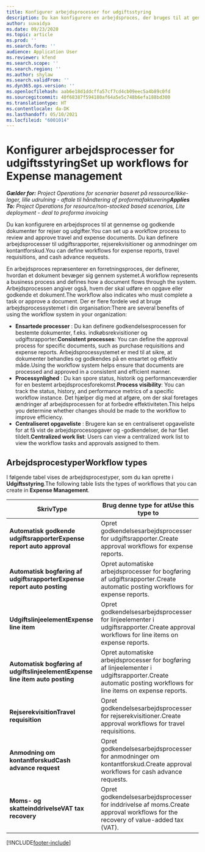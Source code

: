 ```yaml
---
title: Konfigurer arbejdsprocesser for udgiftsstyring
description: Du kan konfigurere en arbejdsproces, der bruges til at gennemse og godkende dokumenter for rejser og udgifter.
author: suvaidya
ms.date: 09/23/2020
ms.topic: article
ms.prod: ''
ms.search.form: ''
audience: Application User
ms.reviewer: kfend
ms.search.scope: ''
ms.search.region: ''
ms.author: shylaw
ms.search.validFrom: ''
ms.dyn365.ops.version: ''
ms.openlocfilehash: aab6e18d1ddcffa57cf7cd4cb09eec5a4b89c0fd
ms.sourcegitcommit: 40f68387f594180af64a5e5c748b6efa188bd300
ms.translationtype: HT
ms.contentlocale: da-DK
ms.lasthandoff: 05/10/2021
ms.locfileid: "6001014"
---
```

# <a name="set-up-workflows-for-expense-management"></a><span data-ttu-id="44755-103">Konfigurer arbejdsprocesser for udgiftsstyring</span><span class="sxs-lookup"><span data-stu-id="44755-103">Set up workflows for Expense management</span></span>

<span data-ttu-id="44755-104">_**Gælder for:** Project Operations for scenarier baseret på ressource/ikke-lager, lille udrulning - aftale til håndtering af proformafakturering_</span><span class="sxs-lookup"><span data-stu-id="44755-104">_**Applies To:** Project Operations for resource/non-stocked based scenarios, Lite deployment - deal to proforma invoicing_</span></span>

<span data-ttu-id="44755-105">Du kan konfigurere en arbejdsproces til at gennemse og godkende dokumenter for rejser og udgifter.</span><span class="sxs-lookup"><span data-stu-id="44755-105">You can set up a workflow process to review and approve travel and expense documents.</span></span> <span data-ttu-id="44755-106">Du kan definere arbejdsprocesser til udgiftsrapporter, rejserekvisitioner og anmodninger om kontantforskud.</span><span class="sxs-lookup"><span data-stu-id="44755-106">You can define workflows for expense reports, travel requisitions, and cash advance requests.</span></span>

<span data-ttu-id="44755-107">En arbejdsproces repræsenterer en forretningsproces, der definerer, hvordan et dokument bevæger sig gennem systemet.</span><span class="sxs-lookup"><span data-stu-id="44755-107">A workflow represents a business process and defines how a document flows through the system.</span></span> <span data-ttu-id="44755-108">Arbejdsprocessen angiver også, hvem der skal udføre en opgave eller godkende et dokument.</span><span class="sxs-lookup"><span data-stu-id="44755-108">The workflow also indicates who must complete a task or approve a document.</span></span> <span data-ttu-id="44755-109">Der er flere fordele ved at bruge arbejdsprocessystemet i din organisation:</span><span class="sxs-lookup"><span data-stu-id="44755-109">There are several benefits of using the workflow system in your organization:</span></span>

- <span data-ttu-id="44755-110">**Ensartede processer** : Du kan definere godkendelsesprocessen for bestemte dokumenter, f.eks. indkøbsrekvisitioner og udgiftsrapporter.</span><span class="sxs-lookup"><span data-stu-id="44755-110">**Consistent processes**: You can define the approval process for specific documents, such as purchase requisitions and expense reports.</span></span> <span data-ttu-id="44755-111">Arbejdsprocessystemet er med til at sikre, at dokumenter behandles og godkendes på en ensartet og effektiv måde.</span><span class="sxs-lookup"><span data-stu-id="44755-111">Using the workflow system helps ensure that documents are processed and approved in a consistent and efficient manner.</span></span>
- <span data-ttu-id="44755-112">**Processynlighed** : Du kan spore status, historik og performanceværdier for en bestemt arbejdsprocesforekomst.</span><span class="sxs-lookup"><span data-stu-id="44755-112">**Process visibility**: You can track the status, history, and performance metrics of a specific workflow instance.</span></span> <span data-ttu-id="44755-113">Det hjælper dig med at afgøre, om der skal foretages ændringer af arbejdsprocessen for at forbedre effektiviteten.</span><span class="sxs-lookup"><span data-stu-id="44755-113">This helps you determine whether changes should be made to the workflow to improve efficiency.</span></span>
- <span data-ttu-id="44755-114">**Centraliseret opgaveliste** : Brugere kan se en centraliseret opgaveliste for at få vist de arbejdsprocesopgaver og -godkendelser, de har fået tildelt.</span><span class="sxs-lookup"><span data-stu-id="44755-114">**Centralized work list**: Users can view a centralized work list to view the workflow tasks and approvals assigned to them.</span></span> 

## <a name="workflow-types"></a><span data-ttu-id="44755-115">Arbejdsprocestyper</span><span class="sxs-lookup"><span data-stu-id="44755-115">Workflow types</span></span>

<span data-ttu-id="44755-116">I følgende tabel vises de arbejdsprocestyper, som du kan oprette i **Udgiftsstyring**.</span><span class="sxs-lookup"><span data-stu-id="44755-116">The following table lists the types of workflows that you can create in **Expense Management**.</span></span>


|              <span data-ttu-id="44755-117"><strong>Skriv</strong></span><span class="sxs-lookup"><span data-stu-id="44755-117"><strong>Type</strong></span></span>              |                   <span data-ttu-id="44755-118"><strong>Brug denne type for at</strong></span><span class="sxs-lookup"><span data-stu-id="44755-118"><strong>Use this type to</strong></span></span>                   |
|-------------------------------------------------|-----------------------------------------------------------------------|
|   <span data-ttu-id="44755-119"><strong>Automatisk godkende udgiftsrapporter</strong></span><span class="sxs-lookup"><span data-stu-id="44755-119"><strong>Expense report auto approval</strong></span></span> |            <span data-ttu-id="44755-120">Opret godkendelsesarbejdsprocesser for udgiftsrapporter.</span><span class="sxs-lookup"><span data-stu-id="44755-120">Create approval workflows for expense reports.</span></span>             |
|  <span data-ttu-id="44755-121"><strong>Automatisk bogføring af udgiftsrapporter</strong></span><span class="sxs-lookup"><span data-stu-id="44755-121"><strong>Expense report auto posting</strong></span></span>   |        <span data-ttu-id="44755-122">Opret automatiske arbejdsprocesser for bogføring af udgiftsrapporter.</span><span class="sxs-lookup"><span data-stu-id="44755-122">Create automatic posting workflows for expense reports.</span></span>        |
|       <span data-ttu-id="44755-123"><strong>Udgiftslinjeelement</strong></span><span class="sxs-lookup"><span data-stu-id="44755-123"><strong>Expense line item</strong></span></span>        |     <span data-ttu-id="44755-124">Opret godkendelsesarbejdsprocesser for linjeelementer i udgiftsrapporter.</span><span class="sxs-lookup"><span data-stu-id="44755-124">Create approval workflows for line items on expense reports.</span></span>      |
| <span data-ttu-id="44755-125"><strong>Automatisk bogføring af udgiftslinjeelement</strong></span><span class="sxs-lookup"><span data-stu-id="44755-125"><strong>Expense line item auto posting</strong></span></span> | <span data-ttu-id="44755-126">Opret automatiske arbejdsprocesser for bogføring af linjeelementer i udgiftsrapporter.</span><span class="sxs-lookup"><span data-stu-id="44755-126">Create automatic posting workflows for line items on expense reports.</span></span> |
|       <span data-ttu-id="44755-127"><strong>Rejserekvisition</strong></span><span class="sxs-lookup"><span data-stu-id="44755-127"><strong>Travel requisition</strong></span></span>       |          <span data-ttu-id="44755-128">Opret godkendelsesarbejdsprocesser for rejserekvisitioner.</span><span class="sxs-lookup"><span data-stu-id="44755-128">Create approval workflows for travel requisitions.</span></span>           |
|      <span data-ttu-id="44755-129"><strong>Anmodning om kontantforskud</strong></span><span class="sxs-lookup"><span data-stu-id="44755-129"><strong>Cash advance request</strong></span></span>      |         <span data-ttu-id="44755-130">Opret godkendelsesarbejdsprocesser for anmodninger om kontantforskud.</span><span class="sxs-lookup"><span data-stu-id="44755-130">Create approval workflows for cash advance requests.</span></span>          |
|        <span data-ttu-id="44755-131"><strong>Moms- og skatteinddrivelse</strong></span><span class="sxs-lookup"><span data-stu-id="44755-131"><strong>VAT tax recovery</strong></span></span>        | <span data-ttu-id="44755-132">Opret godkendelsesarbejdsprocesser for inddrivelse af moms.</span><span class="sxs-lookup"><span data-stu-id="44755-132">Create approval workflows for the recovery of value-added tax (VAT).</span></span>  |


[!INCLUDE[footer-include](../includes/footer-banner.md)]